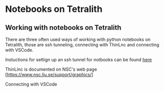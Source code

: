 # Notebooks on Tetralith

## Working with notebooks on Tetralith

There are three often used ways of working with python notebooks on Tetralith, those are ssh tunneling, connecting with ThinLnc and connecting with VSCode.

Instuctions for settign up an ssh tunnel for notbooks can be found [here](tunneling)

ThinLinc is documented on NSC's web page [https://www.nsc.liu.se/support/graphics/]

Connecting with VSCode



